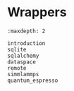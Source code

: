 # Wrappers

```{toctree}
:maxdepth: 2

introduction
sqlite
sqlalchemy
dataspace
remote
simmlammps
quantum_espresso
```
